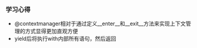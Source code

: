 ### 学习心得

- @contextmanager相对于通过定义__enter__和__exit__方法来实现上下文管理的方式显得更加直观方便
- yield后将执行with内部所有语句，然后返回